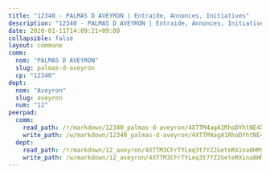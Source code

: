 ```yaml
---
title: "12340 - PALMAS D AVEYRON | Entraide, Annonces, Initiatives"
description: "12340 - PALMAS D AVEYRON | Entraide, Annonces, Initiatives"
date: 2020-01-11T14:09:21+09:00
collapsible: false
layout: commune
comm:
  nom: "PALMAS D AVEYRON"
  slug: palmas-d-aveyron
  cp: "12340"
dept:
  nom: "Aveyron"
  slug: aveyron
  num: "12"
peerpad:
  comm:
    read_path: /r/markdown/12340_palmas-d-aveyron/4XTTM4agA1RhoDYhtNE4X6odZriiebbWbChwPoVhHMLmurdxi
    write_path: /w/markdown/12340_palmas-d-aveyron/4XTTM4agA1RhoDYhtNE4X6odZriiebbWbChwPoVhHMLmurdxi-K3TgUgqq2iu497DC5ETEey49nbQiy8QUDuVNcYjvy4hg2ajxU2SxXM9xSoWeCN5b9r3F9tYH21Z8xkGzSeR9NLJXcKFXd5FEdJP1iYZB7Bzs234btoaZ25apCPCnjB8EbjLzN2Bx
  dept:
    read_path: /r/markdown/12_aveyron/4XTTM3CFrTYLeq3t7YZ2GeteRXina8HMy585xLdATaEm28gJq
    write_path: /w/markdown/12_aveyron/4XTTM3CFrTYLeq3t7YZ2GeteRXina8HMy585xLdATaEm28gJq-K3TgUfu3tdsvnJNzfCjLcQBm4uQ83gag77qnaAo9pjUvbpQyfAVAxJdyULKffeJFVcGHHVraYZNVQhiGBeBUKBFLy2Vr8dapgU6tQCmoJQ6dgnoqRGmK9bSxqhW9VArfxRuTPcgV
---
```


